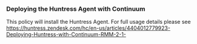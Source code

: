 ### Deploying the Huntress Agent with Continuum

This policy will install the Huntress Agent. For full usage details please see https://huntress.zendesk.com/hc/en-us/articles/4404012779923-Deploying-Huntress-with-Continuum-RMM-2-1-
